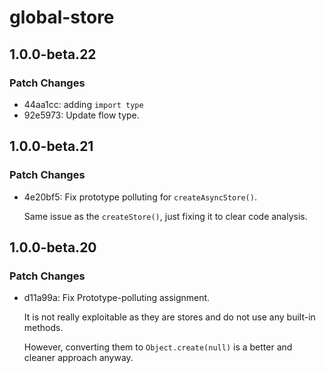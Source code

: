 # global-store

## 1.0.0-beta.22

### Patch Changes

- 44aa1cc: adding `import type`
- 92e5973: Update flow type.

## 1.0.0-beta.21

### Patch Changes

- 4e20bf5: Fix prototype polluting for `createAsyncStore()`.

  Same issue as the `createStore()`,
  just fixing it to clear code analysis.

## 1.0.0-beta.20

### Patch Changes

- d11a99a: Fix Prototype-polluting assignment.

  It is not really exploitable as they are stores and do not use any built-in methods.

  However, converting them to `Object.create(null)` is a better and cleaner approach anyway.

